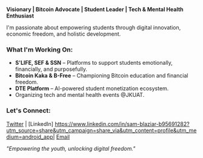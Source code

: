 
**Visionary | Bitcoin Advocate | Student Leader | Tech & Mental Health Enthusiast**

I'm passionate about empowering students through digital innovation, economic freedom, and holistic development.

### What I'm Working On:
- **S'LIFE, SEF & SSN** – Platforms to support students emotionally, financially, and purposefully.
- **Bitcoin Kaka & B-Free** – Championing Bitcoin education and financial freedom.
- **DTE Platform** – AI-powered student monetization ecosystem.
- Organizing tech and mental health events @JKUAT.

### Let's Connect:
[Twitter](https://twitter.com/samblaziar) | [LinkedIn] https://www.linkedin.com/in/sam-blaziar-b95691282?utm_source=share&utm_campaign=share_via&utm_content=profile&utm_medium=android_app|
 [Email](mailto:samblaziar91@gmail.com)

_"Empowering the youth, unlocking digital freedom."_
